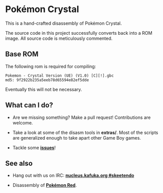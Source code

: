 # Pokémon Crystal

This is a hand-crafted disassembly of Pokémon Crystal.

The source code in this project successfully converts back into a ROM image. All source code is meticulously commented.


## Base ROM

The following rom is required for compiling:

```
Pokemon - Crystal Version (UE) (V1.0) [C][!].gbc
md5: 9f2922b235a5eeb78d65594e82ef5dde
```

Eventually this will not be necessary.


## What can I do?

* Are we missing something? Make a pull request! Contributions are welcome.

* Take a look at some of the disasm tools in **extras/**. Most of the scripts are generalized enough to take apart other Game Boy games.

* Tackle some **[issues](https://github.com/kanzure/pokecrystal/issues)**!


## See also

* Hang out with us on IRC: **[nucleus.kafuka.org #skeetendo](http://chat.mibbit.com/?server=nucleus.kafuka.org&channel=#skeetendo)**

* Disassembly of **[Pokémon Red](http://bitbucket.org/iimarckus/pokered)**.

